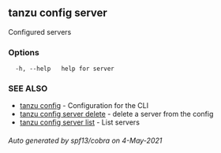 ## tanzu config server

Configured servers

### Options

```
  -h, --help   help for server
```

### SEE ALSO

* [tanzu config](tanzu_config.md)     - Configuration for the CLI
* [tanzu config server delete](tanzu_config_server_delete.md)     - delete a server from the config
* [tanzu config server list](tanzu_config_server_list.md)     - List servers

###### Auto generated by spf13/cobra on 4-May-2021
